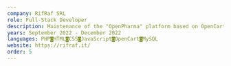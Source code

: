 ```yaml
---
company: RifRaf SRL
role: Full-Stack Developer
description: Maintenance of the "OpenPharma" platform based on OpenCart. Implementation of e-commerce for pharmacies.
years: September 2022 - December 2022
languages: PHP◙HTML◙CSS◙JavaScript◙OpenCart◙MySQL
website: https://rifraf.it/
order: 5
---
```

